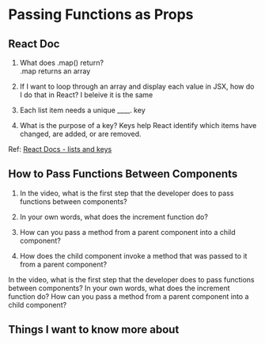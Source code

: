 # Passing Functions as Props

## React Doc
1. What does .map() return?  
.map returns an array
2. If I want to loop through an array and display each value in JSX, how do I do that in React?
I beleive it is the same

3. Each list item needs a unique ____.
key
4. What is the purpose of a key? 
Keys help React identify which items have changed, are added, or are removed.

Ref: [React Docs - lists and keys](https://reactjs.org/docs/lists-and-keys.html)  

## How to Pass Functions Between Components  

1. In the video, what is the first step that the developer does to pass functions between components?  

2. In your own words, what does the increment function do?  

3. How can you pass a method from a parent component into a child component?  

4. How does the child component invoke a method that was passed to it from a parent component?  

In the video, what is the first step that the developer does to pass functions between components?
In your own words, what does the increment function do?
How can you pass a method from a parent component into a child component?

## Things I want to know more about